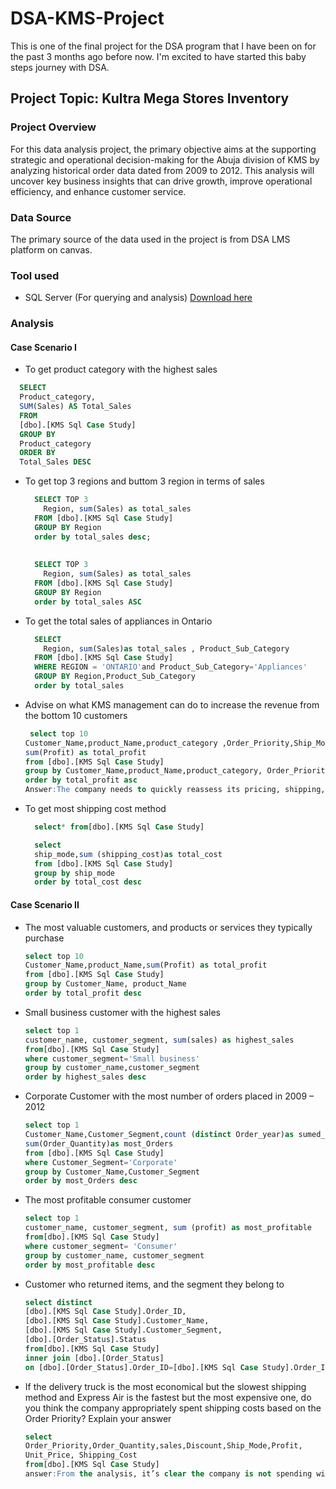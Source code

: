 # DSA-KMS-Project

This is one of the final project for the DSA program that I have been on for the past 3 months ago before now. I'm excited to have started this baby steps journey with DSA.

## Project Topic: Kultra Mega Stores Inventory

### Project Overview

For this data analysis project, the primary objective aims at the supporting strategic and operational decision-making for the Abuja division of KMS by analyzing historical order data dated from 2009 to 2012. This analysis will uncover key business insights that can drive growth, improve operational efficiency, and enhance customer service.

### Data Source

The primary source of the data used in the project is from DSA LMS platform on canvas.

### Tool used 

- SQL Server (For querying and analysis) [Download here](https://www.microsoft.com/en-us/sql-server/sql-server-downloads)

### Analysis

#### Case Scenario I

  - To get product category with the highest sales
    
  ``` SQL
    SELECT 
    Product_category, 
    SUM(Sales) AS Total_Sales
    FROM 
    [dbo].[KMS Sql Case Study]
    GROUP BY 
    Product_category
    ORDER BY 
    Total_Sales DESC
  ```

  - To get top 3 regions and buttom 3 region in terms of sales

    ``` SQL
      SELECT TOP 3
    	Region, sum(Sales) as total_sales
      FROM [dbo].[KMS Sql Case Study]
      GROUP BY Region
      order by total_sales desc;
      
      
      SELECT TOP 3
      	Region, sum(Sales) as total_sales
      FROM [dbo].[KMS Sql Case Study]
      GROUP BY Region
      order by total_sales ASC
    ```
    
  - To get the total sales of appliances in Ontario

    ```SQL
      SELECT 
    	Region, sum(Sales)as total_sales , Product_Sub_Category
      FROM [dbo].[KMS Sql Case Study]
      WHERE REGION = 'ONTARIO'and Product_Sub_Category='Appliances'
      GROUP BY Region,Product_Sub_Category
      order by total_sales
    ```

  - Advise on what KMS management can do to increase the revenue from the bottom 10 customers

    ```SQL
     select top 10
    Customer_Name,product_Name,product_category ,Order_Priority,Ship_Mode,Shipping_Cost,
    sum(Profit) as total_profit
    from [dbo].[KMS Sql Case Study]
    group by Customer_Name,product_Name,product_category, Order_Priority,Ship_Mode,Shipping_Cost
    order by total_profit asc
    Answer:The company needs to quickly reassess its pricing, shipping, and customer strategy. The current losses from low-priority customers using expensive shipping options show operational inefficiencies. To improve performance, management should align shipping methods with order priority, evaluate product profit margins, and revise any customer deals that lead to losses.
    ```

  - To get most shipping cost method
    
    ```SQL
      select* from[dbo].[KMS Sql Case Study] 

      select 
      ship_mode,sum (shipping_cost)as total_cost
      from [dbo].[KMS Sql Case Study]
      group by ship_mode
      order by total_cost desc
    ```

#### Case Scenario II

  - The most valuable customers, and products or services they typically purchase

    ``` SQL
    select top 10
    Customer_Name,product_Name,sum(Profit) as total_profit
    from [dbo].[KMS Sql Case Study]
    group by Customer_Name, product_Name
    order by total_profit desc
    ```

  - Small business customer with the highest sales
    
    ``` SQL
    select top 1
    customer_name, customer_segment, sum(sales) as highest_sales
    from[dbo].[KMS Sql Case Study]
    where customer_segment='Small business'
    group by customer_name,customer_segment
    order by highest_sales desc
    ```

  - Corporate Customer with the most number of orders placed in 2009 – 2012

    ``` SQL
    select top 1
    Customer_Name,Customer_Segment,count (distinct Order_year)as sumed_year,
    sum(Order_Quantity)as most_Orders
    from [dbo].[KMS Sql Case Study]
    where Customer_Segment='Corporate' 
    group by Customer_Name,Customer_Segment
    order by most_Orders desc
    ```

  - The most profitable consumer customer

    ``` SQL
    select top 1
    customer_name, customer_segment, sum (profit) as most_profitable
    from[dbo].[KMS Sql Case Study]
    where customer_segment= 'Consumer'
    group by customer_name, customer_segment
    order by most_profitable desc
    ```

  - Customer who returned items, and the segment they belong to

    ``` SQL
    select distinct
    [dbo].[KMS Sql Case Study].Order_ID,
    [dbo].[KMS Sql Case Study].Customer_Name,
    [dbo].[KMS Sql Case Study].Customer_Segment,
    [dbo].[Order_Status].Status
    from[dbo].[KMS Sql Case Study]
    inner join [dbo].[Order_Status]
    on [dbo].[Order_Status].Order_ID=[dbo].[KMS Sql Case Study].Order_ID
    ```

  - If the delivery truck is the most economical but the slowest shipping method and
Express Air is the fastest but the most expensive one, do you think the company
appropriately spent shipping costs based on the Order Priority? Explain your answer

    ``` SQL
    select
    Order_Priority,Order_Quantity,sales,Discount,Ship_Mode,Profit,
    Unit_Price, Shipping_Cost
    from[dbo].[KMS Sql Case Study]
    answer:From the analysis, it’s clear the company is not spending wisely on shipping. High expenses on low-priority orders and low costs on urgent ones show that the shipping strategy is poorly aligned with order importance. Additionally, the negative profits on some orders indicate the need for a thorough review of cost-effectiveness and pricing decisions.
    ```
